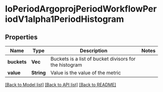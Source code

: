 # IoPeriodArgoprojPeriodWorkflowPeriodV1alpha1PeriodHistogram

## Properties

Name | Type | Description | Notes
------------ | ------------- | ------------- | -------------
**buckets** | **Vec<f32>** | Buckets is a list of bucket divisors for the histogram | 
**value** | **String** | Value is the value of the metric | 

[[Back to Model list]](../README.md#documentation-for-models) [[Back to API list]](../README.md#documentation-for-api-endpoints) [[Back to README]](../README.md)


